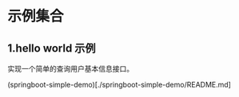 # 示例集合

## 1.hello world 示例
实现一个简单的查询用户基本信息接口。

(springboot-simple-demo)[./springboot-simple-demo/README.md]

